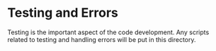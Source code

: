 # Testing and Errors
Testing is the important aspect of the code development. Any scripts related to testing and handling errors will be put in this directory.